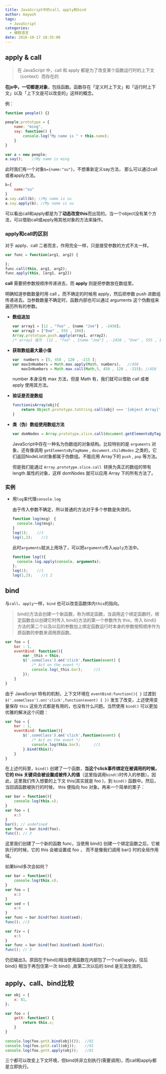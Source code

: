 ```yaml
---
title: JavaScript中的call、apply和bind
author: maywzh
tags:
  - JavaScript
categories:
  - 编程语言
date: 2016-10-17 18:35:00
---
```

## apply & call
 
> 在 JavaScript 中，call 和 apply 都是为了改变某个函数运行时的上下文（context）而存在的 

**在js中，一切都是对象**，包括函数。函数存在「定义时上下文」和「运行时上下文」以及「上下文是可以改变的」这样的概念。

<!--more-->

例：

```JavaScript
function people() {}
 
people.prototype = {
    name: "ming",
    say: function() {
        console.log("My name is " + this.name);
    }
}
 
var a = new people;
a.say();    //My name is ming
```

此时我们有一个对象`b={name:"su"}`，不想重新定义say方法， 那么可以通过call或者apply方法。

```JavaScript
b={
	name:"su"
}
a.say.call(b); //My name is su
a.say.apply(b); //My name is su
```

可以看出call和apply都是为了**动态改变this**而出现的。当一个object没有某个方法，可以借助call或apply用其他对象的方法来操作。

### apply和call的区别

对于 apply、call 二者而言，作用完全一样，只是接受参数的方式不太一样。

```JavaScript
var func = function(arg1, arg2) {
     
};
func.call(this, arg1, arg2);
func.apply(this, [arg1, arg2])
```

**call** 需要把参数按顺序传递进去，而 **apply** 则是把参数放在数组里。　

明确知道参数数量时用 call 。而不确定的时候用 apply，然后把参数 push 进数组传递进去。当参数数量不确定时，函数内部也可以通过 arguments 这个伪数组来遍历所有的参数。

- **数组追加**

  ```JavaScript
  var array1 = [12 , "foo" , {name "Joe"} , -2458]; 
  var array2 = ["Doe" , 555 , 100]; 
  Array.prototype.push.apply(array1, array2); 
  /* array1 值为  [12 , "foo" , {name "Joe"} , -2458 , "Doe" , 555 , 100] */
  ```


- **获取数组最大最小值**

  ```JavaScript
  var  numbers = [5, 458 , 120 , -215 ]; 
  var maxInNumbers = Math.max.apply(Math, numbers),   //458
      maxInNumbers = Math.max.call(Math,5, 458 , 120 , -215); //458
  ```

  number 本身没有 max 方法，但是 Math 有，我们就可以借助 call 或者 apply 使用其方法。

- **验证是否是数组**

  ```JavaScript
  functionisArray(obj){ 
      return Object.prototype.toString.call(obj) === '[object Array]' ;
  }
  ```


- **类（伪）数组使用数组方法**

  ```JavaScript
  var domNodes = Array.prototype.slice.call(document.getElementsByTagName("*"));
  ```

  JavaScript中存在一种名为伪数组的对象结构。比较特别的是 `arguments` 对象，还有像调用 `getElementsByTagName` , `document.childNodes` 之类的，它们返回NodeList对象都属于伪数组。不能应用 Array下的 `push` , `pop` 等方法。

  但是我们能通过 `Array.prototype.slice.call `转换为真正的数组的带有 length 属性的对象，这样 domNodes 就可以应用 Array 下的所有方法了。

### 实例

- 用`log`来代理`console.log`

  由于传入参数不确定，所以普通的方法对于多个参数是失效的。

  ```JavaScript
  function log(msg)　{
    console.log(msg);
  }
  log(1);    //1
  log(1,2);    //1
  ```

  此时`arguments`就派上用场了，可以把`arguments`传入`apply`方法中。

  ```JavaScript
  function log(){
    console.log.apply(console, arguments);
  };
  log(1);    //1
  log(1,2);    //1 2
  ```



## bind

与`call`、`apply`一样，`bind` 也可以改变函数体内` this `的指向。

> bind()方法会创建一个新函数，称为绑定函数，当调用这个绑定函数时，绑定函数会以创建它时传入 bind()方法的第一个参数作为 this，传入 bind() 方法的第二个以及以后的参数加上绑定函数运行时本身的参数按照顺序作为原函数的参数来调用原函数。

```JavaScript
var foo = {
    bar : 1,
    eventBind: function(){
        var _this = this;
        $('.someClass').on('click',function(event) {
            /* Act on the event */
            console.log(_this.bar);     //1
        });
    }
}
```

由于 JavaScript 特有的机制，上下文环境在 `eventBind:function(){ }` 过渡到 `$('.someClass').on('click',function(event) { })` 发生了改变，上述使用变量保存 `this` 这些方式都是有用的，也没有什么问题。当然使用 `bind()` 可以更加优雅的解决这个问题：

```JavaScript
var foo = {
    bar : 1,
    eventBind: function(){
        $('.someClass').on('click',function(event) {
            /* Act on the event */
            console.log(this.bar);      //1
        }.bind(this));
    }
}
```

在上述代码里，`bind()` 创建了一个函数，**当这个click事件绑定在被调用的时候，它的 this 关键词会被设置成被传入的值**（这里指调用`bind()`时传入的参数）。因此，这里我们传入想要的上下文 this(其实就是 foo )，到 `bind()` 函数中。然后，当回调函数被执行的时候， this 便指向 foo 对象。再来一个简单的栗子：

```JavaScript
var bar = function(){
	console.log(this.x);
}
var foo = {
	x:3
}
bar(); // undefined
var func = bar.bind(foo);
func(); // 3
```

这里我们创建了一个新的函数 func，当使用 bind() 创建一个绑定函数之后，它被执行的时候，它的 this 会被设置成 foo ， 而不是像我们调用 bar() 时的全局作用域。



如果bind多次会如何？

```JavaScript
var bar = function(){
    console.log(this.x);
}
var foo = {
    x:3
}
var sed = {
    x:4
}
var func = bar.bind(foo).bind(sed);
func(); //3
 
var fiv = {
    x:5
}
var func = bar.bind(foo).bind(sed).bind(fiv);
func(); // 3
```

仍旧输出3。原因在于bind()相当使用函数在内部包了一个call/apply，往后 bind() 相当于再包住第一次 bind() ,故第二次以后的 bind 是无法生效的。

## apply、call、bind比较

```JavaScript
var obj = {
    x: 81,
};
 
var foo = {
    getX: function() {
        return this.x;
    }
}
 
console.log(foo.getX.bind(obj)());  //81
console.log(foo.getX.call(obj));    //81
console.log(foo.getX.apply(obj));   //81
```

三个都可以改变上下文环境，但bind并非立刻执行(需要调用)，而call和apply都是立即执行。